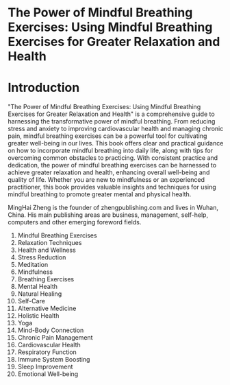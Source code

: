 # The Power of Mindful Breathing Exercises: Using Mindful Breathing Exercises for Greater Relaxation and Health

# Introduction

"The Power of Mindful Breathing Exercises: Using Mindful Breathing Exercises for Greater Relaxation and Health" is a comprehensive guide to harnessing the transformative power of mindful breathing. From reducing stress and anxiety to improving cardiovascular health and managing chronic pain, mindful breathing exercises can be a powerful tool for cultivating greater well-being in our lives. This book offers clear and practical guidance on how to incorporate mindful breathing into daily life, along with tips for overcoming common obstacles to practicing. With consistent practice and dedication, the power of mindful breathing exercises can be harnessed to achieve greater relaxation and health, enhancing overall well-being and quality of life. Whether you are new to mindfulness or an experienced practitioner, this book provides valuable insights and techniques for using mindful breathing to promote greater mental and physical health.

MingHai Zheng is the founder of zhengpublishing.com and lives in Wuhan, China. His main publishing areas are business, management, self-help, computers and other emerging foreword fields.



1. Mindful Breathing Exercises
2. Relaxation Techniques
3. Health and Wellness
4. Stress Reduction
5. Meditation
6. Mindfulness
7. Breathing Exercises
8. Mental Health
9. Natural Healing
10. Self-Care
11. Alternative Medicine
12. Holistic Health
13. Yoga
14. Mind-Body Connection
15. Chronic Pain Management
16. Cardiovascular Health
17. Respiratory Function
18. Immune System Boosting
19. Sleep Improvement
20. Emotional Well-being

